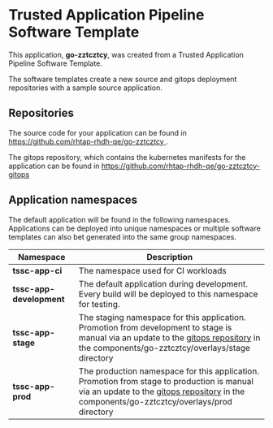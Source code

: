 # Trusted Application Pipeline Software Template

This application, **go-zztcztcy**, was created from a Trusted Application Pipeline Software Template.

The software templates create a new source and gitops deployment repositories with a sample source application. 

## Repositories

The source code for your application can be found in [https://github.com/rhtap-rhdh-qe/go-zztcztcy ](https://github.com/rhtap-rhdh-qe/go-zztcztcy ).
 
The gitops repository, which contains the kubernetes manifests for the application can be found in 
[https://github.com/rhtap-rhdh-qe/go-zztcztcy-gitops ](https://github.com/rhtap-rhdh-qe/go-zztcztcy-gitops ) 

## Application namespaces 

The default application will be found in the following namespaces. Applications can be deployed into unique namespaces or multiple software templates can also bet generated into the same group namespaces.  

|  Namespace   |  Description   |  
| -------- | -------- |
| **tssc-app-ci** | The namespace used for CI workloads |
| **tssc-app-development** | The default application during development. Every build will be deployed to this namespace for testing. |
| **tssc-app-stage** | The staging namespace for this application. Promotion from development to stage is manual via an update to the [gitops repository](https://github.com/rhtap-rhdh-qe/go-zztcztcy-gitops ) in the components/go-zztcztcy/overlays/stage directory |
| **tssc-app-prod** | The production namespace for this application. Promotion from stage to production is manual via an update to the [gitops repository](https://github.com/rhtap-rhdh-qe/go-zztcztcy-gitops ) in the components/go-zztcztcy/overlays/prod directory |